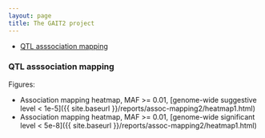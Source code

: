 ```yaml
---
layout: page
title: The GAIT2 project
---
```


<div class="navbar">
    <div class="navbar-inner">
        <ul class="nav">
            <li><a href="#assoc">QTL asssociation mapping</a></li>
        </ul>
    </div>
</div>

### <a name="assoc"></a>QTL asssociation mapping

Figures:

* Association mapping heatmap, MAF >= 0.01, [genome-wide suggestive level < 1e-5]({{ site.baseurl }}/reports/assoc-mapping2/heatmap1.html) 
* Association mapping heatmap, MAF >= 0.01, [genome-wide significant level < 5e-8]({{ site.baseurl }}/reports/assoc-mapping2/heatmap1.html)

